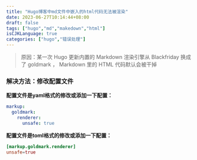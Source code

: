 ```yaml
---
title: "Hugo博客中md文件中嵌入的html代码无法被渲染"
date: 2023-06-27T10:14:44+08:00
draft: false
tags: ["hugo","md","makedown","html"]
isCJKLanguage: true
categories: ["hugo","错误处理"]
---
```


> 原因：某一次 Hugo 更新内置的 Markdown 渲染引擎从 Blackfriday 换成了 goldmark ， Markdown 里的 HTML 代码默认会被干掉

### 解决方法：修改配置文件

__配置文件是yaml格式的修改或添加一下配置：__

```yaml
markup:
  goldmark:
    renderer:
      unsafe: true
```

__配置文件是toml格式的修改或添加一下配置：__

```toml
[markup.goldmark.renderer]
unsafe=true
```

